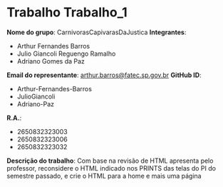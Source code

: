 # Trabalho Trabalho_1
**Nome do grupo**: CarnivorasCapivarasDaJustica
**Integrantes**:
- Arthur Fernandes Barros
- Julio Giancoli Reguengo Ramalho 
- Adriano Gomes da Paz 
  
**Email do representante**: arthur.barros@fatec.sp.gov.br
**GitHub ID**:
- Arthur-Fernandes-Barros
- JulioGiancoli
- Adriano-Paz

**R.A.**:
- 2650832323003
- 2650832323006
- 2650832323032

**Descrição do trabalho**:
Com base na revisão de HTML apresenta pelo professor, reconsidere o HTML indicado nos PRINTS das telas do PI do semestre passado, e crie o HTML para a home e mais uma página 
